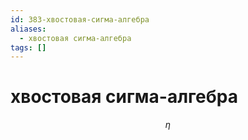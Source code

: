 ```yaml
---
id: 383-хвостовая-сигма-алгебра
aliases:
  - хвостовая сигма-алгебра
tags: []
---
```


# хвостовая сигма-алгебра
$$
\eta
$$
